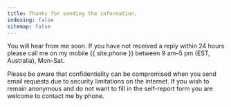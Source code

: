 ```yaml
---
title: Thanks for sending the information.
indexing: false
sitemap: false
---
```


You will hear from me soon. If you have not received a reply within 24 hours please call me on my mobile {{ site.phone }} between 9 am–5 pm (EST, Australia), Mon–Sat.

Please be aware that confidentiality can be compromised when you send email requests due to security limitations on the internet. If you wish to remain anonymous and do not want to fill in the self-report form you are welcome to contact me by phone.
